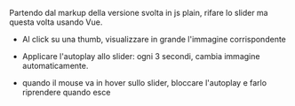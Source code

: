 Partendo dal markup della versione svolta in js plain, rifare lo slider ma questa volta usando Vue.

- Al click su una thumb, visualizzare in grande l'immagine corrispondente

- Applicare l'autoplay allo slider: ogni 3 secondi, cambia immagine automaticamente.

- quando il mouse va in hover sullo slider, bloccare l'autoplay e farlo riprendere quando esce